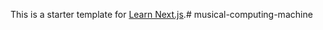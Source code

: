 This is a starter template for [Learn Next.js](https://nextjs.org/learn).# musical-computing-machine
